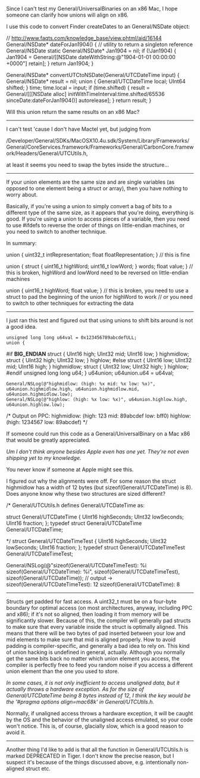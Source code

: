 

Since I can't test my General/UniversalBinaries on an x86 Mac, I hope someone can clarify how unions will align on x86.

I use this code to convert Finder createDates to an General/NSDate object:

    

// http://www.faqts.com/knowledge_base/view.phtml/aid/16144
General/NSDate* dateForJan1904() {              // utility to return a singleton reference General/NSDate
        static General/NSDate* Jan1904 = nil;
        if (!Jan1904) {
                Jan1904 = General/[[NSDate dateWithString:@"1904-01-01 00:00:00 +0000"] retain];
        }
        return Jan1904;
}

General/NSDate* convertUTCtoNSDate(General/UTCDateTime input) {
        General/NSDate* result = nil;
        union {
                General/UTCDateTime local;
                UInt64 shifted;
        } time;
        time.local = input;
        if (time.shifted) {
                result = General/[[[NSDate alloc] initWithTimeInterval:time.shifted/65536
                        sinceDate:dateForJan1904()] autorelease];
        }
        return result;
}



Will this union return the same results on an x86 Mac?

----

I can't test 'cause I don't have Mactel yet, but judging from

/Developer/General/SDKs/MacOSX10.4u.sdk/System/Library/Frameworks/
General/CoreServices.framework/Frameworks/General/CarbonCore.framework/Headers/General/UTCUtils.h,

at least it seems you need to swap the bytes inside the structure...

----

If your union elements are the same size and are single variables (as opposed to one element being a struct or array), then you have nothing to worry about.

Basically, if you're using a union to simply convert a bag of bits to a different type of the same size, as it appears that you're doing, everything is good. If you're using a union to access pieces of a variable, then you need to use #ifdefs to reverse the order of things on little-endian machines, or you need to switch to another technique.

In summary:
    
union {
   uint32_t intRepresentation;
   float floatRepresentation;
} // this is fine

union {
   struct {
      uint16_t highWord;
      uint16_t lowWord;
   } words;
   float value;
} // this is broken, highWord and lowWord need to be reversed on little-endian machines

union {
   uint16_t highWord;
   float value;
} // this is broken, you need to use a struct to pad the beginning of the union for highWord to work
  // or you need to switch to other techniques for extracting the data


----

I just ran this test and figured out that using unions to shift bits around is not a good idea.

    
	unsigned long long u64val = 0x123456789abcdefULL;
	union {
#if __BIG_ENDIAN__ 
		struct {
			UInt16 high;
			UInt32 mid;
			UInt16 low;
		} highmidlow;
		struct {
			UInt32 high;
			UInt32 low;
		} highlow; 
#else
		struct {
			UInt16 low;
			UInt32 mid;
			UInt16 high;
		} highmidlow;
		struct {
			UInt32 low;
			UInt32 high;
		} highlow; 
#endif
		unsigned long long u64;
	} u64union;
	u64union.u64 = u64val;
	
	General/NSLog(@"highmidlow: (high: %x mid: %x low: %x)", u64union.highmidlow.high, u64union.highmidlow.mid, u64union.highmidlow.low);
	General/NSLog(@"highlow: (high: %x low: %x)", u64union.highlow.high, u64union.highlow.low);

/*
    Output on PPC:
        highmidlow: (high: 123 mid: 89abcdef low: bff0)
        highlow: (high: 1234567 low: 89abcdef)
*/



If someone could run this code as a General/UniversalBinary on a Mac x86 that would be greatly appreciated.

*Um I don't think anyone besides Apple even has one yet. They're not even shipping yet to my knowledge.*

You never know if someone at Apple might see this.

I figured out why the alignments were off. For some reason the struct     highmidlow has a width of 12 bytes (but sizeof(General/UTCDateTime) is 8).
Does anyone know why these two structures are sized different?

    
/*
    General/UTCUtils.h defines General/UTCDateTime as:

struct General/UTCDateTime {
  UInt16              highSeconds;
  UInt32              lowSeconds;
  UInt16              fraction;
};
typedef struct General/UTCDateTime              General/UTCDateTime;

*/
struct General/UTCDateTimeTest {
  UInt16              highSeconds;
  UInt32              lowSeconds;
  UInt16              fraction;
};
typedef struct General/UTCDateTimeTest General/UTCDateTimeTest;



General/NSLog(@"sizeof(General/UTCDateTimeTest): %i sizeof(General/UTCDateTime): %i", sizeof(General/UTCDateTimeTest), sizeof(General/UTCDateTime));
// output -> sizeof(General/UTCDateTimeTest): 12 sizeof(General/UTCDateTime): 8

----

Structs get padded for fast access. A uint32_t must be on a four-byte boundary for optimal access (on most architectures, anyway, including PPC and x86); if it's not so aligned, then loading it from memory will be significantly slower. Because of this, the compiler will generally pad structs to make sure that every variable inside the struct is optimally aligned. This means that there will be two bytes of pad inserted between your low and mid elements to make sure that mid is aligned properly. How to avoid padding is compiler-specific, and generally a bad idea to rely on. This kind of union hacking is undefined in general, actually. Although you normally get the same bits back no matter which union element you access, the compiler is perfectly free to feed you random noise if you access a different union element than the one you used to store.

*In some cases, it is not only inefficient to access unaligned data, but it actually throws a hardware exception.  As for the size of General/UTCDateTime being 8 bytes instead of 12, I think the key would be the '#pragma options align=mac68k' in General/UTCUtils.h.*

Normally, if unaligned access throws a hardware exception, it will be caught by the OS and the behavior of the unaligned access emulated, so your code won't notice. This is, of course, glacially slow, which is a good reason to avoid it.

----

Another thing I'd like to add is that all the function in General/UTCUtils.h is marked DEPRECATED in Tiger.
I don't know the precise reason, but I suspect it's because of the things discussed above, e.g. intentionally non-aligned struct etc.